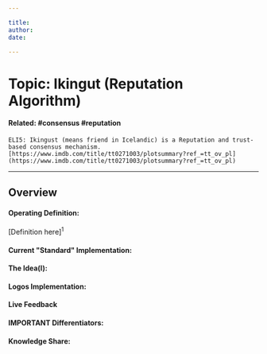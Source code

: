 ```yaml
---

title:
author:
date:

---
```


# Topic: Ikingut (Reputation Algorithm)
#### Related: #consensus #reputation 
`ELI5: Ikingust (means friend in Icelandic) is a Reputation and trust-based consensus mechanism.
[https://www.imdb.com/title/tt0271003/plotsummary?ref_=tt_ov_pl](https://www.imdb.com/title/tt0271003/plotsummary?ref_=tt_ov_pl)`

---

## Overview

#### Operating Definition:
[Definition here]<sup>1</sup>

#### Current "Standard" Implementation:


#### The Idea(l):


#### Logos Implementation:


#### Live Feedback


#### IMPORTANT Differentiators:


#### Knowledge Share: